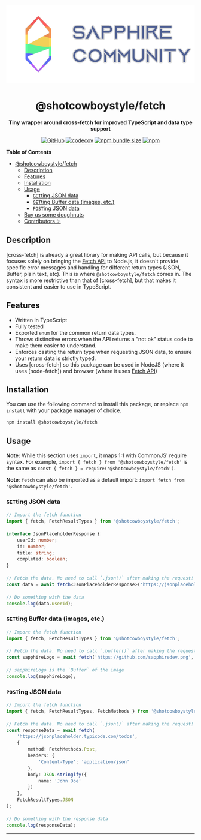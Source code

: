 <div align="center">

![Sapphire Logo](https://raw.githubusercontent.com/sapphiredev/assets/main/banners/SapphireCommunity.png)

# @shotcowboystyle/fetch

**Tiny wrapper around cross-fetch for improved TypeScript and data type support**

[![GitHub](https://img.shields.io/github/license/shotcowboystyle/common-js-tooling)](https://github.com/shotcowboystyle/common-js-tooling/blob/main/LICENSE.md)
[![codecov](https://codecov.io/gh/shotcowboystyle/common-js-tooling/branch/main/graph/badge.svg?token=OEGIV6RFDO)](https://codecov.io/gh/shotcowboystyle/common-js-tooling)
[![npm bundle size](https://img.shields.io/bundlephobia/min/@shotcowboystyle/fetch?logo=webpack&style=flat-square)](https://bundlephobia.com/result?p=@shotcowboystyle/fetch)
[![npm](https://img.shields.io/npm/v/@shotcowboystyle/fetch?color=crimson&logo=npm&style=flat-square)](https://www.npmjs.com/package/@shotcowboystyle/fetch)

</div>

**Table of Contents**

-   [@shotcowboystyle/fetch](#sapphirefetch)
    -   [Description](#description)
    -   [Features](#features)
    -   [Installation](#installation)
    -   [Usage](#usage)
        -   [`GET`ting JSON data](#getting-json-data)
        -   [`GET`ting Buffer data (images, etc.)](#getting-buffer-data-images-etc)
        -   [`POST`ing JSON data](#posting-json-data)
    -   [Buy us some doughnuts](#buy-us-some-doughnuts)
    -   [Contributors ✨](#contributors-%E2%9C%A8)

## Description

[cross-fetch] is already a great library for making API calls, but because it focuses solely on bringing the [Fetch API](https://developer.mozilla.org/en-US/docs/Web/API/Fetch_API) to Node.js, it doesn't provide specific error messages and handling for different return types (JSON, Buffer, plain text, etc). This is where `@shotcowboystyle/fetch` comes in. The syntax is more restrictive than that of [cross-fetch], but that makes it consistent and easier to use in TypeScript.

## Features

-   Written in TypeScript
-   Fully tested
-   Exported `enum` for the common return data types.
-   Throws distinctive errors when the API returns a "not ok" status code to make them easier to understand.
-   Enforces casting the return type when requesting JSON data, to ensure your return data is strictly typed.
-   Uses [cross-fetch] so this package can be used in NodeJS (where it uses [node-fetch]) and browser (where it uses [Fetch API](https://developer.mozilla.org/en-US/docs/Web/API/Fetch_API))

## Installation

You can use the following command to install this package, or replace `npm install` with your package manager of choice.

```sh
npm install @shotcowboystyle/fetch
```

## Usage

**Note:** While this section uses `import`, it maps 1:1 with CommonJS' require syntax. For example, `import { fetch } from '@shotcowboystyle/fetch'` is the same as `const { fetch } = require('@shotcowboystyle/fetch')`.

**Note**: `fetch` can also be imported as a default import: `import fetch from '@shotcowboystyle/fetch'`.

### `GET`ting JSON data

```typescript
// Import the fetch function
import { fetch, FetchResultTypes } from '@shotcowboystyle/fetch';

interface JsonPlaceholderResponse {
	userId: number;
	id: number;
	title: string;
	completed: boolean;
}

// Fetch the data. No need to call `.json()` after making the request!
const data = await fetch<JsonPlaceholderResponse>('https://jsonplaceholder.typicode.com/todos/1', FetchResultTypes.JSON);

// Do something with the data
console.log(data.userId);
```

### `GET`ting Buffer data (images, etc.)

```typescript
// Import the fetch function
import { fetch, FetchResultTypes } from '@shotcowboystyle/fetch';

// Fetch the data. No need to call `.buffer()` after making the request!
const sapphireLogo = await fetch('https://github.com/sapphiredev.png', FetchResultTypes.Buffer);

// sapphireLogo is the `Buffer` of the image
console.log(sapphireLogo);
```

### `POST`ing JSON data

```typescript
// Import the fetch function
import { fetch, FetchResultTypes, FetchMethods } from '@shotcowboystyle/fetch';

// Fetch the data. No need to call `.json()` after making the request!
const responseData = await fetch(
	'https://jsonplaceholder.typicode.com/todos',
	{
		method: FetchMethods.Post,
		headers: {
			'Content-Type': 'application/json'
		},
		body: JSON.stringify({
			name: 'John Doe'
		})
	},
	FetchResultTypes.JSON
);

// Do something with the response data
console.log(responseData);
```

---
